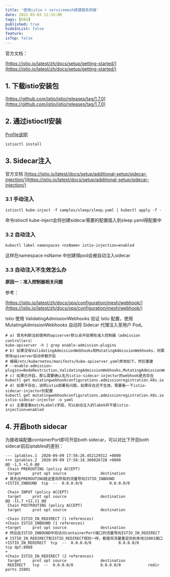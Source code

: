 ```yaml
---
title: '使用istio + servicemesh搭建服务网格'
date: 2021-03-03 11:33:00
tags: [K8S]
published: true
hideInList: false
feature: 
isTop: false
---
```


官方文档：

[https://istio.io/latest/zh/docs/setup/getting-started/](https://istio.io/latest/zh/docs/setup/getting-started/)

## 1\. 下载istio安装包

[https://github.com/istio/istio/releases/tag/1.7.0](https://github.com/istio/istio/releases/tag/1.7.0)

## 2\. 通过istioctl安装

[Profile说明](https://istio.io/latest/docs/setup/additional-setup/config-profiles/)

```
istioctl install
```

## 3\. Sidecar注入

官方文档
[https://istio.io/latest/docs/setup/additional-setup/sidecar-injection/](https://istio.io/latest/docs/setup/additional-setup/sidecar-injection/)

### 3.1 手动注入

```
istioctl kube-inject -f samples/sleep/sleep.yaml | kubectl apply -f -
```

命令istioctl kube-inject会将创建sidecar需要的配置插入到sleep.yaml得配置中

### 3.2 自动注入

```
kubectl label namespaces <nsName> istio-injection=enabled
```

这样在namespace nsName 中创建得pod会被自动注入sidecar

### 3.3 自动注入不生效怎么办

**原因一：准入控制器相关问题**

参考：

[https://istio.io/latest/zh/docs/ops/configuration/mesh/webhook/](https://istio.io/latest/zh/docs/ops/configuration/mesh/webhook/)

Istio 使用 ValidatingAdmissionWebhooks 验证 Istio 配置，使用 MutatingAdmissionWebhooks 自动将 Sidecar 代理注入至用户 Pod。

```
# a) 首先判断当前使用的apiserver默认会开启哪些准入控制器（admission controllers）
kube-apiserver -h | grep enable-admission-plugins
# b) 如果没有ValidatingAdmissionWebhooks和MutatingAdmissionWebhooks，则需修改apiserver启动参数开启
# 编辑/etc/kubernetes/manifests/kube-apiserver.yaml修改如下，然后重建
# --enable-admission-plugins=NodeRestriction,ValidatingAdmissionWebhooks,MutatingAdmissionWebhooks
# c) 如果已开启，那么需要确认名为istio-sidecar-injector的webhook是否存在
kubectl get mutatingwebhookconfigurations.admissionregistration.k8s.io
# d) 如果不存在，说明istio部署有问题，如果存在还不生效，需要看一下istio-sidecar-injector的配置
kubectl get mutatingwebhookconfigurations.admissionregistration.k8s.io istio-sidecar-injector -o yaml
# e) 主要查看matchLabels字段，可以自动注入的labek并不是istio-injection=enabled
```

## 4\. 开启both sidecar

为接收端配置containerPort即可开启both sidecar，可以对比下开启both sidecar前后iptables的差别：

```
--- iptables.1  2020-09-09 17:56:26.452129512 +0800
+++ iptables.2  2020-09-09 17:56:18.308026728 +0800
@@ -1,5 +1,6 @@
 Chain PREROUTING (policy ACCEPT)
 target     prot opt source               destination
# 首先在PREROUTING链这里将所有的流量导向ISTIO_INBOUND
+ISTIO_INBOUND  tcp  --  0.0.0.0/0            0.0.0.0/0

 Chain INPUT (policy ACCEPT)
 target     prot opt source               destination
@@ -11,7 +12,11 @@
 Chain POSTROUTING (policy ACCEPT)
 target     prot opt source               destination

-Chain ISTIO_IN_REDIRECT (1 references)
+Chain ISTIO_INBOUND (1 references)
+target     prot opt source               destination
# 然后在ISTIO_INBOUND中将访问containerPort端口的流量导向ISTIO_IN_REDIRECT
# ISTIO_IN_REDIRECT和ISTIO_REDIRECT规则一样，都是将流量重定向到本地15001端口
+ISTIO_IN_REDIRECT  tcp  --  0.0.0.0/0            0.0.0.0/0            tcp dpt:8088
+
+Chain ISTIO_IN_REDIRECT (2 references)
 target     prot opt source               destination
 REDIRECT   tcp  --  0.0.0.0/0            0.0.0.0/0            redir ports 15001
```
